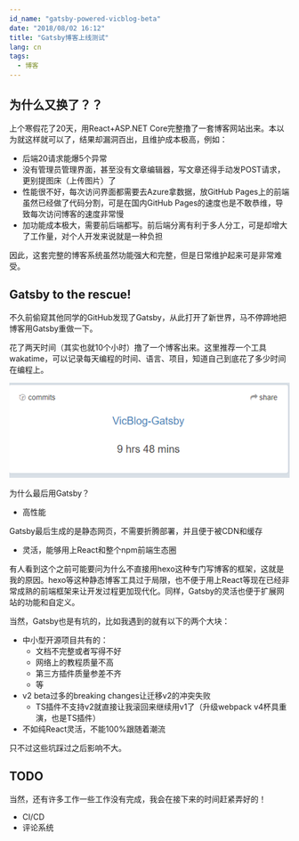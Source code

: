 ```yaml
---
id_name: "gatsby-powered-vicblog-beta"
date: "2018/08/02 16:12"
title: "Gatsby博客上线测试"
lang: cn
tags:
  - 博客
---
```


## 为什么又换了？？

上个寒假花了20天，用React+ASP.NET Core完整撸了一套博客网站出来。本以为就这样就可以了，结果却漏洞百出，且维护成本极高，例如：

- 后端20请求能爆5个异常
- 没有管理员管理界面，甚至没有文章编辑器，写文章还得手动发POST请求，更别提图床（上传图片）了
- 性能很不好，每次访问界面都需要去Azure拿数据，放GitHub Pages上的前端虽然已经做了代码分割，可是在国内GitHub Pages的速度也是不敢恭维，导致每次访问博客的速度非常慢
- 加功能成本极大，需要前后端都写。前后端分离有利于多人分工，可是却增大了工作量，对个人开发来说就是一种负担

因此，这套完整的博客系统虽然功能强大和完整，但是日常维护起来可是非常难受。

## Gatsby to the rescue!

不久前偷窥其他同学的GitHub发现了Gatsby，从此打开了新世界，马不停蹄地把博客用Gatsby重做一下。

花了两天时间（其实也就10个小时）撸了一个博客出来。这里推荐一个工具wakatime，可以记录每天编程的时间、语言、项目，知道自己到底花了多少时间在编程上。

![wakatime](./wakatime.png)

为什么最后用Gatsby？

- 高性能

Gatsby最后生成的是静态网页，不需要折腾部署，并且便于被CDN和缓存

- 灵活，能够用上React和整个npm前端生态圈

有人看到这个之前可能要问为什么不直接用hexo这种专门写博客的框架，这就是我的原因。hexo等这种静态博客工具过于局限，也不便于用上React等现在已经非常成熟的前端框架来让开发过程更加现代化。同样，Gatsby的灵活也便于扩展网站的功能和自定义。

当然，Gatsby也是有坑的，比如我遇到的就有以下的两个大块：

- 中小型开源项目共有的：
  - 文档不完整或者写得不好
  - 网络上的教程质量不高
  - 第三方插件质量参差不齐
  - 等
- v2 beta过多的breaking changes让迁移v2的冲突失败
  - TS插件不支持v2就直接让我滚回来继续用v1了（升级webpack v4杯具重演，也是TS插件）
- 不如纯React灵活，不能100%跟随着潮流

只不过这些坑踩过之后影响不大。

## TODO

当然，还有许多工作一些工作没有完成，我会在接下来的时间赶紧弄好的！

- CI/CD
- 评论系统









